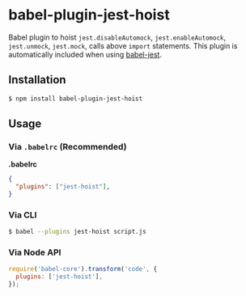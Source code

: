 # babel-plugin-jest-hoist

Babel plugin to hoist `jest.disableAutomock`, `jest.enableAutomock`,
`jest.unmock`, `jest.mock`, calls above `import` statements. This plugin is
automatically included when using
[babel-jest](https://github.com/facebook/jest/tree/master/packages/babel-jest).

## Installation

```sh
$ npm install babel-plugin-jest-hoist
```

## Usage

### Via `.babelrc` (Recommended)

**.babelrc**

```json
{
  "plugins": ["jest-hoist"],
}
```

### Via CLI

```sh
$ babel --plugins jest-hoist script.js
```

### Via Node API

```javascript
require('babel-core').transform('code', {
  plugins: ['jest-hoist'],
});
```

